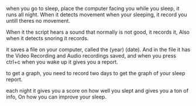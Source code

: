 when you go to sleep, place the computer facing you while you sleep, it runs all night. When it detects movement when your sleeping, it record you untill theres no movement.

When it the script hears a sound that normally is not good, it records it, Also when it detects snoring it records.

it saves a file on your computer, called the (year) (date). And in the file it has the Video Recording and Audio recordings saved, and when you press ctrl+c when you wake up it gives you a report.

to get a graph, you need to record two days to get the graph of your sleep report.

each night it gives you a score on how well you slept and gives you a ton of info, On how you can improve your sleep.
